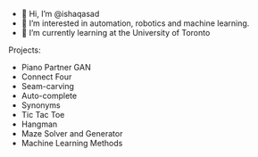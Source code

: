- 👋 Hi, I’m @ishaqasad
- 👀 I’m interested in automation, robotics and machine learning.
- 🌱 I’m currently learning at the University of Toronto

Projects:
- Piano Partner GAN
- Connect Four 
- Seam-carving
- Auto-complete
- Synonyms
- Tic Tac Toe
- Hangman 
- Maze Solver and Generator
- Machine Learning Methods

